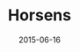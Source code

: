 ---
title: Horsens
date: 2015-06-16
images: [both-side.png]
props: [rbb, sb, camo-shorts, black-lace-up-boots, harley-jacket, leather-chaps, rainbow-tshirt, bondage-gear, camo-hat, black-cowboy-hat, studded-black-choker, pearl-necklace, earrings, aviators, rainbow-peace-sign-necklace, rainbow-hair-extensions, freddie-mustache]
---